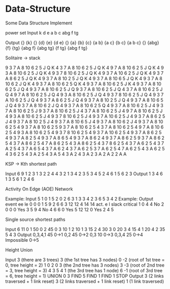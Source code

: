 # Data-Structure
Some Data Structure Implement

power set
Input k 
      d e 
      a b c 
      abg f tg 
 
Output {} {k} 
       {} {d} {e} {d e} 
       {} {a} {b} {c} {a b} {a c} {b c} {a b c} 
       {} {abg} {f} {tg} {abg f} {abg tg} {f tg} {abg f tg}
       
Solitaire -> stack

9 3 7 A 8 10 6 2 5 J Q K 4
3 7 A 8 10 6 2 5 J Q K 4 9
7 A 8 10 6 2 5 J Q K 4 9 3
A 8 10 6 2 5 J Q K 4 9 3 7
8 10 6 2 5 J Q K 4 9 3 7 A
10 6 2 5 J Q K 4 9 3 7 A 8
6 2 5 J Q K 4 9 3 7 A 8 10
2 5 J Q K 4 9 3 7 A 8 10 6
5 J Q K 4 9 3 7 A 8 10 6 2
J Q K 4 9 3 7 A 8 10 6 2 5
Q K 4 9 3 7 A 8 10 6 2 5 J
K 4 9 3 7 A 8 10 6 2 5 J Q
4 9 3 7 A 8 10 6 2 5 J Q
9 3 7 A 8 10 6 2 5 J Q 4
3 7 A 8 10 6 2 5 J Q 4 9
7 A 8 10 6 2 5 J Q 4 9 3
A 8 10 6 2 5 J Q 4 9 3 7
8 10 6 2 5 J Q 4 9 3 7 A
10 6 2 5 J Q 4 9 3 7 A 8
6 2 5 J Q 4 9 3 7 A 8 10
2 5 J Q 4 9 3 7 A 8 10 6
5 J Q 4 9 3 7 A 8 10 6 2
J Q 4 9 3 7 A 8 10 6 2 5
Q 4 9 3 7 A 8 10 6 2 5 J
4 9 3 7 A 8 10 6 2 5 J
9 3 7 A 8 10 6 2 5 J 4
3 7 A 8 10 6 2 5 J 4 9
7 A 8 10 6 2 5 J 4 9 3
A 8 10 6 2 5 J 4 9 3 7
8 10 6 2 5 J 4 9 3 7 A
10 6 2 5 J 4 9 3 7 A 8
6 2 5 J 4 9 3 7 A 8 10
2 5 J 4 9 3 7 A 8 10 6
5 J 4 9 3 7 A 8 10 6 2
J 4 9 3 7 A 8 10 6 2 5
4 9 3 7 A 8 10 6 2 5
9 3 7 A 8 10 6 2 5 4
3 7 A 8 10 6 2 5 4 9
7 A 8 10 6 2 5 4 9 3
A 8 10 6 2 5 4 9 3 7
8 10 6 2 5 4 9 3 7 A
10 6 2 5 4 9 3 7 A 8
6 2 5 4 9 3 7 A 8
2 5 4 9 3 7 A 8 6
5 4 9 3 7 A 8 6 2
4 9 3 7 A 8 6 2 5
9 3 7 A 8 6 2 5 4
3 7 A 8 6 2 5 4
7 A 8 6 2 5 4 3
A 8 6 2 5 4 3 7
8 6 2 5 4 3 7 A
6 2 5 4 3 7 A
2 5 4 3 7 A 6
5 4 3 7 A 6 2
4 3 7 A 6 2 5
3 7 A 6 2 5 4
7 A 6 2 5 4 3
A 6 2 5 4 3
6 2 5 4 3 A
2 5 4 3 A
5 4 3 A 2
4 3 A 2
3 A 2
A 2
2 A
A

KSP -> Kth shortest path

Input
6
9
1 2 3
1 3 2
2 4 4
3 2 1
3 4 2
3 5 3
4 5 2
4 6 1
5 6 2
3
Output
1 3 4 6
1 3 5 6
1 2 4 6

Activity On Edge (AOE) Network

Example: Input
5
1 0 1 5
2 0 2 6
3 1 3 3
4 2 3 6
5 3 4 2
Example: Output
event ee le
0     0  0
1     5  9
2     6  6
3     12 12
4     14 14
act. e  l  slack critical
1    0  4  4     No
2    0  0  0     Yes
3    5  9  4     No
4    6  6  0     Yes
5    12 12 0     Yes
2 4 5

Single source shortest paths

Input
6
11
0 1 50
0 2 45
0 3 10
1 2 10
1 3 15
2 4 30
3 0 20
3 4 15
4 1 20
4 2 35
5 4 3
Output
0,3,4,1 45 0->1
0,2 45     0->2
0,3 10     0->3
0,3,4 25   0->4
Impossible 0->5

Height Union

Input
3 (there are 3 trees)
3 (the 1st tree has 3 nodes)
0 -2 (root of 1st tree = 0, tree height = 2)
1 0
2 0
3 (the 2nd tree has 3 nodes)
3 -3 (root of 2nd tree = 3, tree height = 3)
4 3
5 4
1 (the 3rd tree has 1 node)
6 -1 (root of 3rd tree = 6, tree height = 1)
UNION 0 3
FIND 5
FIND 1
FIND 1
STOP
Output
3 (2 links traversed + 1 link reset)
3 (2 links traversed + 1 link reset)
1 (1 link traversed)


       
       
